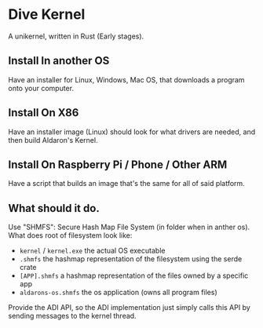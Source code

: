 # Dive Kernel
A unikernel, written in Rust (Early stages).

## Install In another OS
Have an installer for Linux, Windows, Mac OS, that downloads a program onto your computer.

## Install On X86
Have an installer image (Linux) should look for what drivers are needed, and then build Aldaron's Kernel.

## Install On Raspberry Pi / Phone / Other ARM
Have a script that builds an image that's the same for all of said platform.

## What should it do.
Use "SHMFS": Secure Hash Map File System (in folder when in anther os).  What does root of filesystem look like:
* `kernel` / `kernel.exe` the actual OS executable
* `.shmfs` the hashmap representation of the filesystem using the serde crate
* `[APP].shmfs` a hashmap representation of the files owned by a specific app
* `aldarons-os.shmfs` the os application (owns all program files)

Provide the ADI API, so the ADI implementation just simply calls this API by sending messages to the kernel thread.
